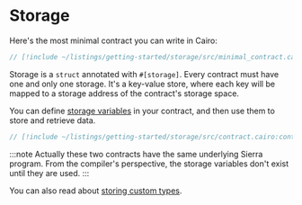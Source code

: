 # Storage

Here's the most minimal contract you can write in Cairo:

```rust
// [!include ~/listings/getting-started/storage/src/minimal_contract.cairo:contract]
```

Storage is a `struct` annotated with `#[storage]`. Every contract must have one and only one storage.
It's a key-value store, where each key will be mapped to a storage address of the contract's storage space.

You can define [storage variables](/getting-started/basics/variables#storage-variables) in your contract, and then use them to store and retrieve data.

```rust
// [!include ~/listings/getting-started/storage/src/contract.cairo:contract]
```

:::note
Actually these two contracts have the same underlying Sierra program.
From the compiler's perspective, the storage variables don't exist until they are used.
:::

You can also read about [storing custom types](/getting-started/basics/storing-custom-types).
